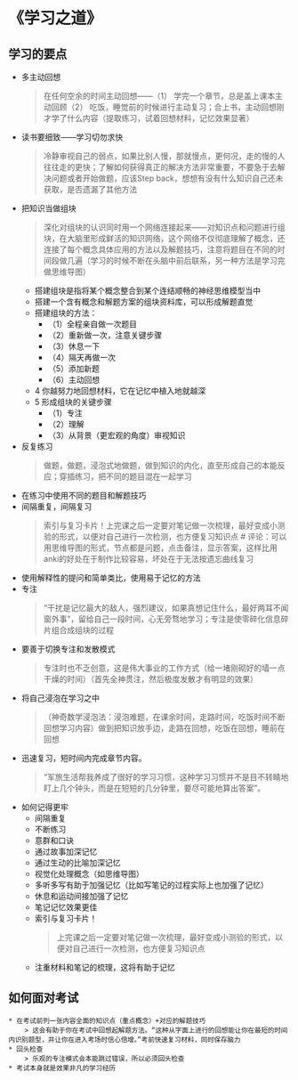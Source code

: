 # 《学习之道》

## 学习的要点
* 多主动回想
	> 在任何空余的时间主动回想——（1） 学完一个章节，总是盖上课本主动回顾（2） 吃饭，睡觉前的时候进行主动复习；合上书，主动回想刚才学了什么内容（提取练习，试着回想材料，记忆效果显著）
* 读书要细致——学习切勿求快
	> 冷静审视自己的弱点，如果比别人慢，那就慢点，更何况，走的慢的人往往走的更快；了解如何获得真正的解决方法非常重要，不要急于去解决问题或者开始做题，应该Step back，想想有没有什么知识自己还未获取，是否遗漏了其他方法
* 把知识当做组块
	> 深化对组块的认识同时用一个网络连接起来——对知识点和问题进行组块，在大脑里形成鲜活的知识网络，这个网络不仅彻底理解了概念，还连接了每个概念具体应用的方法以及解题技巧，注意将题目在不同的时间段做几遍（学习的时候不断在头脑中前后联系，另一种方法是学习完做思维导图）
	* 搭建组块是指将某个概念整合到某个连结顺畅的神经思维模型当中
	* 搭建一个含有概念和解题方案的组块资料库，可以形成解题直觉
	* 搭建组块的方法：
		* （1）全程亲自做一次题目
		* （2）重新做一次，注意关键步骤
		* （3）休息一下
		* （4）隔天再做一次
		* （5）添加新题
		* （6）主动回想
	* 4 你越努力地回想材料，它在记忆中植入地就越深
	* 5 形成组块的关键步骤
		* （1）专注
		* （2）理解
		* （3）从背景（更宏观的角度）审视知识
* 反复练习
	> 做题，做题，浸泡式地做题，做到知识的内化，直至形成自己的本能反应；穿插练习，把不同的题目混在一起学习
* 在练习中使用不同的题目和解题技巧
* 间隔重复，间隔复习
	> 索引与复习卡片！上完课之后一定要对笔记做一次梳理，最好变成小测验的形式，以便对自己进行一次检测，也方便复习知识点 # 评论：可以用思维导图的形式，节点都是问题，点击备注，显示答案，这样比用anki的好处在于制作比较容易，坏处在于无法按遗忘曲线复习
* 使用解释性的提问和简单类比，使用易于记忆的方法
* 专注
	> “干扰是记忆最大的敌人，强烈建议，如果真想记住什么，最好两耳不闻窗外事”，留给自己一段时间，心无旁骛地学习；专注是使零碎化信息碎片组合成组块的过程
* 要善于切换专注和发散模式
	> 专注时也不乏创意，这是伟大事业的工作方式（给一堵刚砌好的墙一点干燥的时间）（首先全神贯注，然后极度发散才有明显的效果）
* 将自己浸泡在学习之中
	> （神奇数学浸泡法：浸泡难题，在课余时间，走路时间，吃饭时间不断回想学习内容）做到把知识放手边，走路在回想，吃饭在回想，睡前在回想
* 迅速复习，短时间内完成章节内容。
	> “军旅生活帮我养成了很好的学习习惯，这种学习习惯并不是目不转睛地盯上几个钟头，而是在短短的几分钟里，要尽可能地算出答案”。
* 如何记得更牢
	* 间隔重复
	* 不断练习
	* 意群和口诀
	* 通过故事加深记忆
	* 通过生动的比喻加深记忆
	* 视觉化处理概念（如思维导图）
	* 多听多写有助于加强记忆（比如写笔记的过程实际上也加强了记忆）
	* 休息和运动间接加强了记忆
	* 笔记记忆效果更佳
	* 索引与复习卡片！
		> 上完课之后一定要对笔记做一次梳理，最好变成小测验的形式，以便对自己进行一次检测，也方便复习知识点
	* 注重材料和笔记的梳理，这将有助于记忆
## 如何面对考试
	* 在考试前列一张内容全面的知识点（重点概念）+对应的解题技巧
		> 这会有助于你在考试中回想起解题方法。“这种从字面上进行的回想能让你在最短的时间内识别题型，并让你在进入考场时信心倍增。”考前快速复习材料，同时保存脑力
	* 回头检查
		> 乐观的专注模式会本能跳过错误，所以必须回头检查
	* 考试本身就是效果非凡的学习经历

